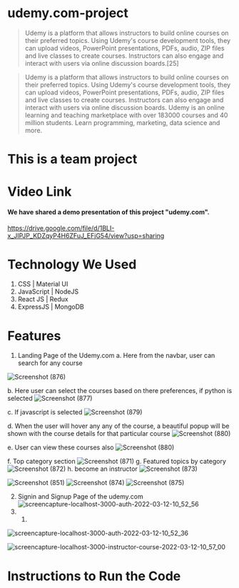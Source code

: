 # udemy.com-project
> Udemy is a platform that allows instructors to build online courses on their preferred topics. Using Udemy's course development tools, they can upload videos, PowerPoint presentations, PDFs, audio, ZIP files and live classes to create courses. Instructors can also engage and interact with users via online discussion boards.[25]

> Udemy is a platform that allows instructors to build online courses on their preferred topics. Using Udemy's course development tools, they can upload videos, PowerPoint presentations, PDFs, audio, ZIP files and live classes to create courses. Instructors can also engage and interact with users via online discussion boards.
> Udemy is an online learning and teaching marketplace with over 183000 courses and 40 million students. Learn programming, marketing, data science and more.
# This is a team project
# Video Link
#### We have shared a demo presentation of this project "udemy.com".
https://drive.google.com/file/d/1BLI-x_JIPJP_KDZqyP4H6ZFuJ_EFjG54/view?usp=sharing
# Technology We Used
1. CSS | Material UI
2. JavaScript | NodeJS
3. React JS | Redux
4. ExpressJS | MongoDB
# Features
1. Landing Page of the Udemy.com
a. Here from the navbar, user can search for any course

![Screenshot (876)](https://user-images.githubusercontent.com/65801101/158006033-959415f4-2db7-4a33-9e17-c29e3e3a0097.png)

b. Here user can select the courses based on there preferences, if python is selected
![Screenshot (877)](https://user-images.githubusercontent.com/65801101/158006049-d7ce0e30-a9b8-4c29-84d1-ce41ef44c61f.png)

c. If javascript is selected
![Screenshot (879)](https://user-images.githubusercontent.com/65801101/158006054-71cdf4cd-a847-4d52-84e3-932ecb21e49b.png)

d. When the user will hover any any of the course, a beautiful popup will be shown with the course details for that particular course
![Screenshot (880)](https://user-images.githubusercontent.com/65801101/158006063-25d7feb9-cafc-46cc-a331-761c70698329.png)

e. User can view these courses also
![Screenshot (880)](https://user-images.githubusercontent.com/65801101/158006071-05ddd732-b213-4f34-a848-a0d21a03abae.png)

f. Top category section
![Screenshot (871)](https://user-images.githubusercontent.com/65801101/158005672-0c5bee40-8d9d-4afa-8071-565ac5d7c60d.png)
g. Featured topics by category
![Screenshot (872)](https://user-images.githubusercontent.com/65801101/158005678-0d672f07-d0f2-4051-88bf-34cbc6b87d38.png)
h. become an instructor
![Screenshot (873)](https://user-images.githubusercontent.com/65801101/158005684-714160c5-4dde-4248-bfa8-9fac5681f601.png)

![Screenshot (851)](https://user-images.githubusercontent.com/65801101/158005257-e6f652a4-d9b7-47f2-8250-77c28cd0c34f.png)
![Screenshot (874)](https://user-images.githubusercontent.com/65801101/158005688-252727da-290f-421c-a1f8-a49fb2bf6a4e.png)
![Screenshot (875)](https://user-images.githubusercontent.com/65801101/158005695-b02d7309-5047-4570-9404-b5280c4be9b8.png)

2. Signin and Signup Page of the udemy.com
![screencapture-localhost-3000-auth-2022-03-12-10_52_56](https://user-images.githubusercontent.com/65801101/158005269-1396727b-6b0b-498a-9313-9d99deead265.png)
2. 1. 

![screencapture-localhost-3000-auth-2022-03-12-10_52_36](https://user-images.githubusercontent.com/65801101/158005520-affb878e-002b-4f73-9cb6-fa3c91f9970a.png)

![screencapture-localhost-3000-instructor-course-2022-03-12-10_57_00](https://user-images.githubusercontent.com/65801101/158005267-60971248-0460-4cf2-8d01-fe3147589b1a.png)


# Instructions to Run the Code
